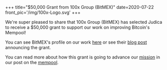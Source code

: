 +++
title="$50,000 Grant from 100x Group (BitMEX)"
date=2020-07-22
front_pic='/img/100x-Logo.svg'
+++

We're super pleased to share that 100x Group (BitMEX) has selected Judica to receive a $50,000
grant to support our work on improving Bitcoin's Mempool!

You can see BitMEX's profile on our work [here](https://blog.bitmex.com/jeremy-rubin/)
or see their [blog post]( https://blog.bitmex.com/bitcoin-developer-grant-provided-to-jeremy-rubin/)
announcing the grant.

You can read more about how this grant is going to advance our [mission](/mission/) in our post on
the [mempool](/blog/mempool/).
